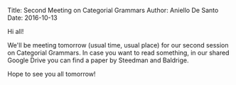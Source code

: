 Title: Second Meeting on Categorial Grammars
Author: Aniello De Santo
Date: 2016-10-13

Hi all!

We'll be meeting tomorrow (usual time, usual place) for our second session on Categorial Grammars.
In case you want to read something, in our shared Google Drive you can find a paper by Steedman and Baldrige.

Hope to see you all tomorrow!


